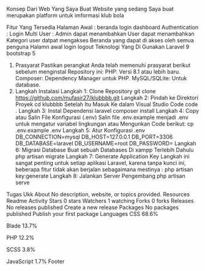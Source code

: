 Konsep Dari Web Yang Saya Buat
Website yang sedang Saya buat merupakan platform untuk imformasi klub bola

Fitur Yang Tersedia
Halaman Awal :
beranda
login
dashboard
Authentication :
Login
Multi User :
Admin
dapat menambahkan User
dapat menambahkan Kategori
user
datpat mengakses Beranda
yang dapat di akses oleh semua penguna
Halamn awal
login
logout
Teknologi Yang Di Gunakan
Laravel 9
bootstrap 5
1. Prasyarat
Pastikan perangkat Anda telah memenuhi prasyarat berikut sebelum menginstal Repository ini:
PHP: Versi 8.1 atau lebih baru.
Composer: Dependency Manager untuk PHP.
MySQL/SQLite: Untuk database.
2. Langkah Instalasi
Langkah 1: Clone Repository
git clone https://github.com/mufasir27/klubbbb.git
Langkah 2: Pindah ke Direktori Proyek
cd klubbbb
Setelah Itu Masuk Ke dalam Visual Studio Code
code .
Langkah 3: Instal Dependensi laravel
composer install
Langkah 4: Copy atau Salin File Konfigurasi (.env)
Salin file .env.example menjadi .env untuk mengatur variabel lingkungan atau Mengunkan Code berikut:
cp .env.example .env
Langkah 5: Atur Konfigurasi .env
DB_CONNECTION=mysql
DB_HOST=127.0.0.1
DB_PORT=3306
DB_DATABASE=laravel
DB_USERNAME=root
DB_PASSWORD=
Langkah 6: Migrasi Database
Buat sebuah Databases Di xampp Terlebih Dahulu
php artisan migrate
Langkah 7: Generate Application Key
Langkah ini sangat penting untuk setiap aplikasi Laravel, karena tanpa kunci ini, beberapa fitur tidak akan berjalan sebagaimana mestinya :
php artisan key:generate
Langkah 8: Jalankan Server Pengembang
php artisan serve

Tugas Ukk
About
No description, website, or topics provided.
Resources
 Readme
 Activity
Stars
 0 stars
Watchers
 1 watching
Forks
 0 forks
Releases
No releases published
Create a new release
Packages
No packages published
Publish your first package
Languages
CSS
68.6%
 
Blade
13.7%
 
PHP
12.2%
 
SCSS
3.8%
 
JavaScript
1.7%
Footer

